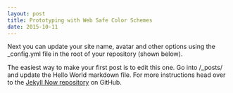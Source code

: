```yaml
---
layout: post
title: Prototyping with Web Safe Color Schemes
date: 2015-10-11
---
```


Next you can update your site name, avatar and other options using the _config.yml file in the root of your repository (shown below).<!-- more -->

The easiest way to make your first post is to edit this one. Go into /_posts/ and update the Hello World markdown file. For more instructions head over to the [Jekyll Now repository](https://github.com/barryclark/jekyll-now) on GitHub.